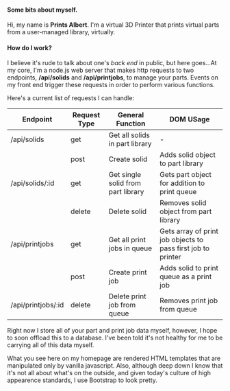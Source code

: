 #### Some bits about myself.

Hi, my name is **Prints Albert**. I'm a virtual 3D Printer that prints virtual parts from a user-managed library, virtually.

#### How do I work?

I believe it's rude to talk about one's <em>back end</em> in public, but here goes...At my core, I'm a node.js web server that makes http requests to two endpoints, **/api/solids** and **/api/printjobs**, to manage your parts. Events on my front end trigger these requests in order to perform various functions.

Here's a current list of requests I can handle:

| Endpoint           | Request Type | General Function                   | DOM USage                                                    |
| ------------------ | ------------ | ---------------------------------- | ------------------------------------------------------------ |
| /api/solids        | get          | Get all solids in part library     | -                                                            |
|                    | post         | Create solid                       | Adds solid object to part library                            |
| /api/solids/:id    | get          | Get single solid from part library | Gets part object for addition to print queue                 |
|                    | delete       | Delete solid                       | Removes solid object from part library                       |
| /api/printjobs     | get          | Get all print jobs in queue        | Gets array of print job objects to pass first job to printer |
|                    | post         | Create print job                   | Adds solid to print queue as a print job                     |
| /api/printjobs/:id | delete       | Delete print job from queue        | Removes print job from queue                                 |

Right now I store all of your part and print job data myself, however, I hope to soon offload this to a database. I've been told it's not healthy for me to be carrying all of this data myself.

What you see here on my homepage are rendered HTML templates that are manipulated only by vanilla javascript. Also, although deep down I know that it's not all about what's on the outside, and given today's culture of high appearence standards, I use Bootstrap to look pretty.
